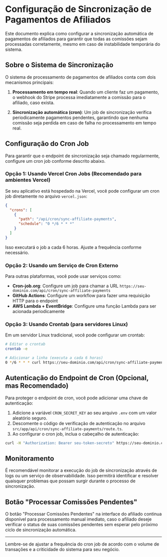 # Configuração de Sincronização de Pagamentos de Afiliados

Este documento explica como configurar a sincronização automática de pagamentos de afiliados para garantir que todas as comissões sejam processadas corretamente, mesmo em caso de instabilidade temporária do sistema.

## Sobre o Sistema de Sincronização

O sistema de processamento de pagamentos de afiliados conta com dois mecanismos principais:

1. **Processamento em tempo real**: Quando um cliente faz um pagamento, o webhook do Stripe processa imediatamente a comissão para o afiliado, caso exista.

2. **Sincronização automática (cron)**: Um job de sincronização verifica periodicamente pagamentos pendentes, garantindo que nenhuma comissão seja perdida em caso de falha no processamento em tempo real.

## Configuração do Cron Job

Para garantir que o endpoint de sincronização seja chamado regularmente, configure um cron job conforme descrito abaixo.

### Opção 1: Usando Vercel Cron Jobs (Recomendado para ambientes Vercel)

Se seu aplicativo está hospedado na Vercel, você pode configurar um cron job diretamente no arquivo `vercel.json`:

```json
{
  "crons": [
    {
      "path": "/api/cron/sync-affiliate-payments",
      "schedule": "0 */6 * * *"
    }
  ]
}
```

Isso executará o job a cada 6 horas. Ajuste a frequência conforme necessário.

### Opção 2: Usando um Serviço de Cron Externo

Para outras plataformas, você pode usar serviços como:

- **Cron-job.org**: Configure um job para chamar a URL `https://seu-dominio.com/api/cron/sync-affiliate-payments`
- **GitHub Actions**: Configure um workflow para fazer uma requisição HTTP para o endpoint
- **AWS Lambda + EventBridge**: Configure uma função Lambda para ser acionada periodicamente

### Opção 3: Usando Crontab (para servidores Linux)

Em um servidor Linux tradicional, você pode configurar um crontab:

```bash
# Editar o crontab
crontab -e

# Adicionar a linha (executa a cada 6 horas)
0 */6 * * * curl https://seu-dominio.com/api/cron/sync-affiliate-payments
```

## Autenticação do Endpoint de Cron (Opcional, mas Recomendado)

Para proteger o endpoint de cron, você pode adicionar uma chave de autenticação:

1. Adicione a variável `CRON_SECRET_KEY` ao seu arquivo `.env` com um valor aleatório seguro.
2. Descomente o código de verificação de autenticação no arquivo `src/app/api/cron/sync-affiliate-payments/route.ts`.
3. Ao configurar o cron job, inclua o cabeçalho de autenticação:

```bash
curl -H "Authorization: Bearer seu-token-secreto" https://seu-dominio.com/api/cron/sync-affiliate-payments
```

## Monitoramento

É recomendável monitorar a execução do job de sincronização através de logs ou um serviço de observabilidade. Isso permitirá identificar e resolver quaisquer problemas que possam surgir durante o processo de sincronização.

## Botão "Processar Comissões Pendentes"

O botão "Processar Comissões Pendentes" na interface do afiliado continua disponível para processamento manual imediato, caso o afiliado deseje verificar o status de suas comissões pendentes sem esperar pelo próximo ciclo de sincronização automática.

---

Lembre-se de ajustar a frequência do cron job de acordo com o volume de transações e a criticidade do sistema para seu negócio. 